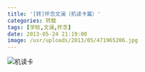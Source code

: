 ```yaml
---
title: '[转]怀念文澜（机读卡篇）'
categories: 转载
tags: [学校,文澜,怀念]
date: 2013-05-24 21:19:00
image: /usr/uploads/2013/05/471965206.jpg
---
```

![机读卡](/usr/uploads/2013/05/471965206.jpg)
